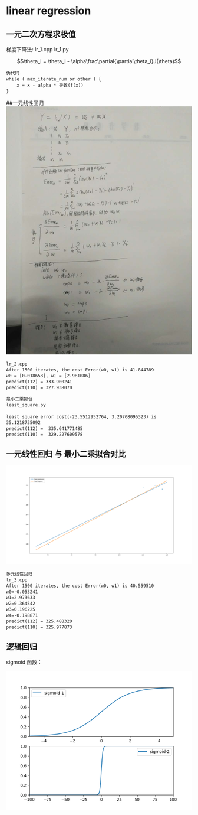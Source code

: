 # linear regression

## 一元二次方程求极值
梯度下降法:  lr_1.cpp lr_1.py  

```math
\theta_i = \theta_i - \alpha\frac\partial{\partial\theta_i}J(\theta)
```

```
伪代码
while ( max_iterate_num or other ) {
    x = x - alpha * 导数(f(x))
}
```

##一元线性回归
![](https://github.com/tidalmelon/lr/blob/master/img/lr_2.jpg)


```
lr_2.cpp
After 1500 iterates, the cost Error(w0, w1) is 41.844789
w0 = [0.018653], w1 = [2.981086]
predict(112) = 333.900241
predict(110) = 327.938070

```
```
最小二乘拟合
least_square.py

least square error cost(-23.5512952764, 3.20708095323) is 35.1218735092
predict(112) =  335.641771485
predict(110) =  329.227609578

```
## 一元线性回归 与 最小二乘拟合对比
![](https://github.com/tidalmelon/lr/blob/master/img/lr_leastsquare.png)

```
多元线性回归
lr_3.cpp
After 1500 iterates, the cost Error(w0, w1) is 40.559510
w0=-0.053241
w1=2.973633
w2=0.364542
w3=0.196225
w4=-0.198871
predict(112) = 325.488320
predict(110) = 325.977873
```

## 逻辑回归
sigmoid 函数： 

![](https://github.com/tidalmelon/lr/blob/master/img/sigmoid.png)
